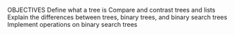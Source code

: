 OBJECTIVES
Define what a tree is
Compare and contrast trees and lists
Explain the differences between trees, binary trees, and binary search trees
Implement operations on binary search trees